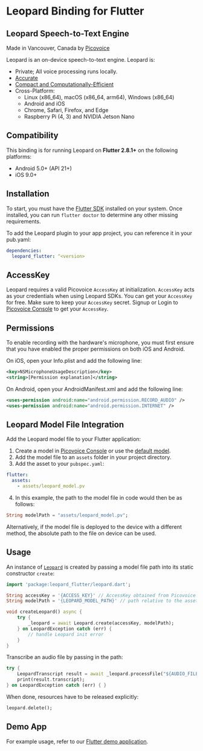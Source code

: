 # Leopard Binding for Flutter

## Leopard Speech-to-Text Engine

Made in Vancouver, Canada by [Picovoice](https://picovoice.ai)

Leopard is an on-device speech-to-text engine. Leopard is:

- Private; All voice processing runs locally.
- [Accurate](https://picovoice.ai/docs/benchmark/stt/)
- [Compact and Computationally-Efficient](https://github.com/Picovoice/speech-to-text-benchmark#rtf)
- Cross-Platform:
  - Linux (x86_64), macOS (x86_64, arm64), Windows (x86_64)
  - Android and iOS
  - Chrome, Safari, Firefox, and Edge
  - Raspberry Pi (4, 3) and NVIDIA Jetson Nano

## Compatibility

This binding is for running Leopard on **Flutter 2.8.1+** on the following platforms:

- Android 5.0+ (API 21+)
- iOS 9.0+

## Installation

To start, you must have the [Flutter SDK](https://flutter.dev/docs/get-started/install) installed on your system. Once installed, you can run `flutter doctor` to determine any other missing requirements.

To add the Leopard plugin to your app project, you can reference it in your pub.yaml:
```yaml
dependencies:
  leopard_flutter: ^<version>
```

## AccessKey

Leopard requires a valid Picovoice `AccessKey` at initialization. `AccessKey` acts as your credentials when using Leopard SDKs.
You can get your `AccessKey` for free. Make sure to keep your `AccessKey` secret.
Signup or Login to [Picovoice Console](https://console.picovoice.ai/) to get your `AccessKey`.

## Permissions

To enable recording with the hardware's microphone, you must first ensure that you have enabled the proper permissions on both iOS and Android.

On iOS, open your Info.plist and add the following line:
```xml
<key>NSMicrophoneUsageDescription</key>
<string>[Permission explanation]</string>
```

On Android, open your AndroidManifest.xml and add the following line:
```xml
<uses-permission android:name="android.permission.RECORD_AUDIO" />
<uses-permission android:name="android.permission.INTERNET" />
```

## Leopard Model File Integration

Add the Leopard model file to your Flutter application:

1. Create a model in [Picovoice Console](https://console.picovoice.ai/) or use the [default model](https://github.com/Picovoice/leopard/tree/master/lib/common).
2. Add the model file to an `assets` folder in your project directory.
3. Add the asset to your `pubspec.yaml`:
```yaml
flutter:
  assets:
    - assets/leopard_model.pv
```
4. In this example, the path to the model file in code would then be as follows:
```dart
String modelPath = "assets/leopard_model.pv";
```

Alternatively, if the model file is deployed to the device with a different method, the absolute path to the file on device can be used.

## Usage

An instance of [`Leopard`](https://picovoice.ai/docs/api/leopard-flutter/#leopard) is created by passing a model file path into its static constructor `create`:

```dart
import 'package:leopard_flutter/leopard.dart';

String accessKey = '{ACCESS_KEY}' // AccessKey obtained from Picovoice Console (https://console.picovoice.ai/)
String modelPath = '{LEOPARD_MODEL_PATH}' // path relative to the assets folder or absolute path to file on device

void createLeopard() async {
    try {
        _leopard = await Leopard.create(accessKey, modelPath);
    } on LeopardException catch (err) {
        // handle Leopard init error
    }
}
```

Transcribe an audio file by passing in the path:

```dart
try {
    LeopardTranscript result = await _leopard.processFile("${AUDIO_FILE_PATH}");
    print(result.transcript);
} on LeopardException catch (err) { }
```

When done, resources have to be released explicitly:

```dart
leopard.delete();
```

## Demo App

For example usage, refer to our [Flutter demo application](https://github.com/Picovoice/leopard/tree/master/demo/flutter).
